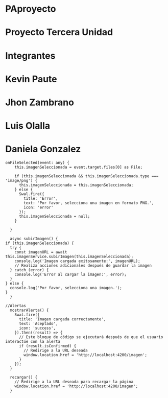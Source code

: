 # PAproyecto
# Proyecto Tercera Unidad 
# Integrantes
# Kevin Paute
# Jhon Zambrano
# Luis Olalla 
# Daniela Gonzalez 


    onFileSelected(event: any) {
        this.imagenSeleccionada = event.target.files[0] as File;
    
        if (this.imagenSeleccionada && this.imagenSeleccionada.type === 'image/png') {
          this.imagenSeleccionada = this.imagenSeleccionada;
        } else {
          Swal.fire({
            title: 'Error',
            text: 'Por favor, selecciona una imagen en formato PNG.',
            icon: 'error'
          });
          this.imagenSeleccionada = null;
        }
    
      }

      async subirImagen() {
    if (this.imagenSeleccionada) {
      try {
        const imagenURL = await this.imagenService.subirImagen(this.imagenSeleccionada);
        console.log('Imagen cargada exitosamente:', imagenURL);
        // Realiza acciones adicionales después de guardar la imagen
      } catch (error) {
        console.log('Error al cargar la imagen:', error);
      }
    } else {
      console.log('Por favor, selecciona una imagen.');
    }
      }

    //Alertas
      mostrarAlerta() {
        Swal.fire({
          title: 'Imagen cargada correctamente',
          text: 'Aceptado',
          icon: 'success',
        }).then((result) => {
          // Este bloque de código se ejecutará después de que el usuario interactúe con la alerta
          if (result.isConfirmed) {
            // Redirige a la URL deseada
            window.location.href = 'http://localhost:4200/imagen';
          }
        });
      }
    
      recargar() {
        // Redirige a la URL deseada para recargar la página
        window.location.href = 'http://localhost:4200/imagen';
      }
    


  
